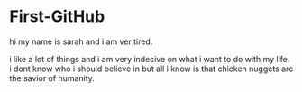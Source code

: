 # First-GitHub
hi my name is sarah and i am ver tired.

i like a lot of things and i am very indecive on what i want to do with my life.
i dont know who i should believe in but all i know is that chicken nuggets are the savior of humanity.
